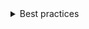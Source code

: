 <details>
<summary>
 Best practices
</summary>

### Do

- Use an `indeterminate` `ProgressBar` when the total units to completion is unknown
- Provide a clear description of the progress operation
- Show text above and/or below the bar
- Combine steps of a single operation into one bar
- Use `Field` to add a `validationMessage` and `hint` message for the `indeterminate` `ProgressBar` when `reduced-motion` is active

### Don't

- Use only a single word description
- Show text to the right or left of the bar
- 'Rewind' progress to show new steps
</details>
